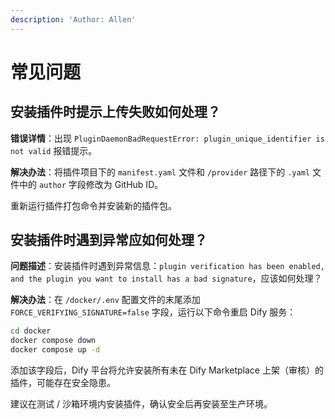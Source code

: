 ```yaml
---
description: 'Author: Allen'
---
```


# 常见问题

## 安装插件时提示上传失败如何处理？

**错误详情**：出现 `PluginDaemonBadRequestError: plugin_unique_identifier is not valid` 报错提示。

**解决办法**：将插件项目下的 `manifest.yaml` 文件和 `/provider` 路径下的 `.yaml` 文件中的 `author` 字段修改为 GitHub ID。

重新运行插件打包命令并安装新的插件包。

## 安装插件时遇到异常应如何处理？

**问题描述**：安装插件时遇到异常信息：`plugin verification has been enabled, and the plugin you want to install has a bad signature`，应该如何处理？

**解决办法**：在 `/docker/.env` 配置文件的末尾添加 `FORCE_VERIFYING_SIGNATURE=false` 字段，运行以下命令重启 Dify 服务：

```bash
cd docker
docker compose down
docker compose up -d
```

添加该字段后，Dify 平台将允许安装所有未在 Dify Marketplace 上架（审核）的插件，可能存在安全隐患。

建议在测试 / 沙箱环境内安装插件，确认安全后再安装至生产环境。
